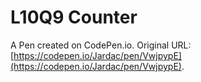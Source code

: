 # L10Q9 Counter

A Pen created on CodePen.io. Original URL: [https://codepen.io/Jardac/pen/VwjpypE](https://codepen.io/Jardac/pen/VwjpypE).


